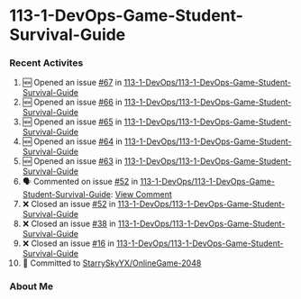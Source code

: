 # 113-1-DevOps-Game-Student-Survival-Guide

### Recent Activites
<!--START_SECTION:activity-->
1. 🆕 Opened an issue [#67](https://github.com/113-1-DevOps/113-1-DevOps-Game-Student-Survival-Guide/issues/67) in [113-1-DevOps/113-1-DevOps-Game-Student-Survival-Guide](https://github.com/113-1-DevOps/113-1-DevOps-Game-Student-Survival-Guide)
2. 🆕 Opened an issue [#66](https://github.com/113-1-DevOps/113-1-DevOps-Game-Student-Survival-Guide/issues/66) in [113-1-DevOps/113-1-DevOps-Game-Student-Survival-Guide](https://github.com/113-1-DevOps/113-1-DevOps-Game-Student-Survival-Guide)
3. 🆕 Opened an issue [#65](https://github.com/113-1-DevOps/113-1-DevOps-Game-Student-Survival-Guide/issues/65) in [113-1-DevOps/113-1-DevOps-Game-Student-Survival-Guide](https://github.com/113-1-DevOps/113-1-DevOps-Game-Student-Survival-Guide)
4. 🆕 Opened an issue [#64](https://github.com/113-1-DevOps/113-1-DevOps-Game-Student-Survival-Guide/issues/64) in [113-1-DevOps/113-1-DevOps-Game-Student-Survival-Guide](https://github.com/113-1-DevOps/113-1-DevOps-Game-Student-Survival-Guide)
5. 🆕 Opened an issue [#63](https://github.com/113-1-DevOps/113-1-DevOps-Game-Student-Survival-Guide/issues/63) in [113-1-DevOps/113-1-DevOps-Game-Student-Survival-Guide](https://github.com/113-1-DevOps/113-1-DevOps-Game-Student-Survival-Guide)
6. 🗣 Commented on issue [#52](https://github.com/113-1-DevOps/113-1-DevOps-Game-Student-Survival-Guide/issues/52) in [113-1-DevOps/113-1-DevOps-Game-Student-Survival-Guide](https://github.com/113-1-DevOps/113-1-DevOps-Game-Student-Survival-Guide): [View Comment](https://github.com/113-1-DevOps/113-1-DevOps-Game-Student-Survival-Guide/issues/52#issuecomment-2510581211)
7. ❌ Closed an issue [#52](https://github.com/113-1-DevOps/113-1-DevOps-Game-Student-Survival-Guide/issues/52) in [113-1-DevOps/113-1-DevOps-Game-Student-Survival-Guide](https://github.com/113-1-DevOps/113-1-DevOps-Game-Student-Survival-Guide)
8. ❌ Closed an issue [#38](https://github.com/113-1-DevOps/113-1-DevOps-Game-Student-Survival-Guide/issues/38) in [113-1-DevOps/113-1-DevOps-Game-Student-Survival-Guide](https://github.com/113-1-DevOps/113-1-DevOps-Game-Student-Survival-Guide)
9. ❌ Closed an issue [#16](https://github.com/113-1-DevOps/113-1-DevOps-Game-Student-Survival-Guide/issues/16) in [113-1-DevOps/113-1-DevOps-Game-Student-Survival-Guide](https://github.com/113-1-DevOps/113-1-DevOps-Game-Student-Survival-Guide)
10. 📝 Committed to [StarrySkyYX/OnlineGame-2048](https://github.com/StarrySkyYX/OnlineGame-2048/commit/a5b4b34f8a31aa52229788fb190121f04a17abf5)
<!--END_SECTION:activity-->

### About Me
<!-- MYLINKS:START -->
<!-- MYLINKS:END -->
